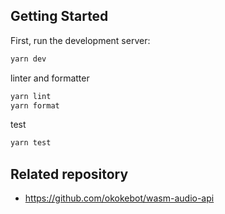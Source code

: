 ## Getting Started

First, run the development server:

```bash
yarn dev
```

linter and formatter

```bash
yarn lint
yarn format
```

test

```bash
yarn test
```

## Related repository
- https://github.com/okokebot/wasm-audio-api
